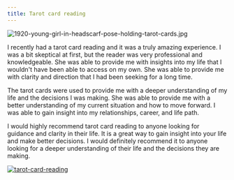 ```yaml
---
title: Tarot card reading
---
```


![1920-young-girl-in-headscarf-pose-holding-tarot-cards.jpg](/1920-young-girl-in-headscarf-pose-holding-tarot-cards.jpg)

I recently had a tarot card reading and it was a truly amazing experience. I was a bit skeptical at first, but the reader was very professional and knowledgeable. She was able to provide me with insights into my life that I wouldn't have been able to access on my own. She was able to provide me with clarity and direction that I had been seeking for a long time.

The tarot cards were used to provide me with a deeper understanding of my life and the decisions I was making. She was able to provide me with a better understanding of my current situation and how to move forward. I was able to gain insight into my relationships, career, and life path.

I would highly recommend tarot card reading to anyone looking for guidance and clarity in their life. It is a great way to gain insight into your life and make better decisions. I would definitely recommend it to anyone looking for a deeper understanding of their life and the decisions they are making.

[![tarot-card-reading](<https://dabuttonfactory.com/button.png?t=CHECK+SERVICE&f=Noto+Sans-Bold&ts=26&tc=fff&hp=45&vp=20&c=11&bgt=unicolored&bgc=4bd42f>)](<https://londonexpertfinder.com/link>)